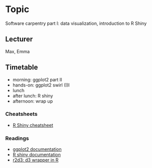 # Topic
Software carpentry part I: data visualization, introduction to R Shiny


## Lecturer
Max, Emma

## Timetable
 - morning: ggplot2 part II
 - hands-on: ggplot2 swirl (I)I
 - lunch
 - after lunch: R shiny
 - afternoon: wrap up


### Cheatsheets
- [R Shiny cheatsheet](r-shiny/cheatsheet/shiny.pdf)

### Readings
- [ggplot2 documentation](https://ggplot2.tidyverse.org/reference/index.html)
- [R shiny documentation](https://shiny.rstudio.com/)
- [r2d3: d3 wrapper in R](https://rstudio.github.io/r2d3/)
